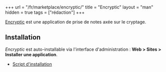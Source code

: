 +++
url = "/fr/marketplace/encryptic/"
title = "Encryptic"
layout = "man"
hidden = true
tags = ["rédaction"]
+++

[Encryptic](https://github.com/encryptic-team/encryptic) est une application de prise de notes axée sur le cryptage.

## Installation

*Encryptic* est auto-installable via l'interface d'administration : **Web > Sites > Installer une application**.

- [Script d'installation](https://admin.alwaysdata.com/site/application/script/157/detail/)
